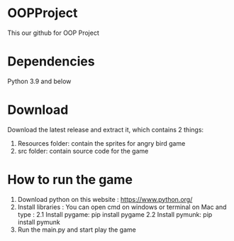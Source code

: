 # OOPProject
This our github for OOP Project
# Dependencies
Python 3.9 and below 
# Download
Download the latest release and extract it, which contains 2 things:
1. Resources folder: contain the sprites for angry bird game
2. src folder: contain source code for the game
# How to run the game
1. Download python on this website : https://www.python.org/
2. Install libraries : You can open cmd on windows or terminal on Mac and type :
2.1 Install pygame: pip install pygame
2.2 Install pymunk: pip install pymunk
3. Run the main.py and start play the game

